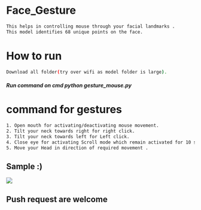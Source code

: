 # Face_Gesture

```bash 
This helps in controlling mouse through your facial landmarks . 
This model identifies 68 unique points on the face.
``` 
# How to run  
```bash  
Download all folder(try over wifi as model folder is large).
```
##### Run command on cmd  python gesture_mouse.py


# command for gestures
```bash
1. Open mouth for activating/deactivating mouse movement.
2. Tilt your neck towards right for right click.
3. Tilt your neck towards left for Left click.
4. Close eye for activating Scroll mode which remain activated for 10 seconds.
5. Move your Head in direction of required movement .
```

## Sample :)
<img src="Sample/example.gif">   

## Push request are welcome


  
 

